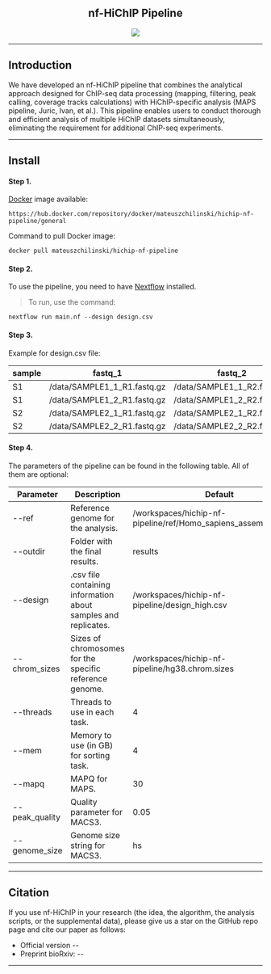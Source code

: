<h2 align="center"> nf-HiChIP Pipeline </h2>

<p align="center">
<img align="center" src="https://github.com/SFGLab/nf-hichip/blob/main/nf_HiChIP.png">
</p>

-------
## Introduction

We have developed an nf-HiChIP pipeline that combines the analytical approach designed for ChIP-seq data processing (mapping, filtering, peak calling, coverage tracks calculations) with HiChIP-specific analysis (MAPS pipeline, Juric, Ivan, et al.). This pipeline enables users to conduct thorough and efficient analysis of multiple HiChIP datasets simultaneously, eliminating the requirement for additional ChIP-seq experiments.

-------
## Install

#### Step 1.
[Docker](https://hub.docker.com/) image available:
```
https://hub.docker.com/repository/docker/mateuszchilinski/hichip-nf-pipeline/general
```
Command to pull Docker image:
```
docker pull mateuszchilinski/hichip-nf-pipeline
```
#### Step 2.
To use the pipeline, you need to have [Nextflow](https://www.nextflow.io/docs/latest/index.html) installed.

> To run, use the command: 

```
nextflow run main.nf --design design.csv
```
#### Step 3.
Example  for design.csv file:

sample | fastq_1 |fastq_2 | replicate |
-- | ------ |------ | ------ |
S1 | /data/SAMPLE1_1_R1.fastq.gz | /data/SAMPLE1_1_R2.fastq.gz | 1
S1 | /data/SAMPLE1_2_R1.fastq.gz | /data/SAMPLE1_2_R2.fastq.gz | 2
S2 | /data/SAMPLE2_1_R1.fastq.gz | /data/SAMPLE2_1_R2.fastq.gz | 1
S2 | /data/SAMPLE2_2_R1.fastq.gz | /data/SAMPLE2_2_R2.fastq.gz | 2

#### Step 4.
The parameters of the pipeline can be found in the following table. All of them are optional: 

Parameter | Description | Default |
-- | ------ |------ |
--ref | Reference genome for the analysis. | /workspaces/hichip-nf-pipeline/ref/Homo_sapiens_assembly38.fasta
--outdir | Folder with the final results. | results
--design | .csv file containing information about samples and replicates. | /workspaces/hichip-nf-pipeline/design_high.csv
--chrom_sizes | Sizes of chromosomes for the specific reference genome. | /workspaces/hichip-nf-pipeline/hg38.chrom.sizes
--threads | Threads to use in each task. | 4
--mem | Memory to use (in GB) for sorting task. | 4
--mapq | MAPQ for MAPS. | 30
--peak_quality | Quality parameter for MACS3. | 0.05
--genome_size | Genome size string for MACS3. | hs

-------
## Citation
If you use nf-HiChIP in your research (the idea, the algorithm, the analysis scripts, or the supplemental data), please give us a star on the GitHub repo page and cite our paper as follows:    

- Official version  --
- Preprint bioRxiv: --
-------
